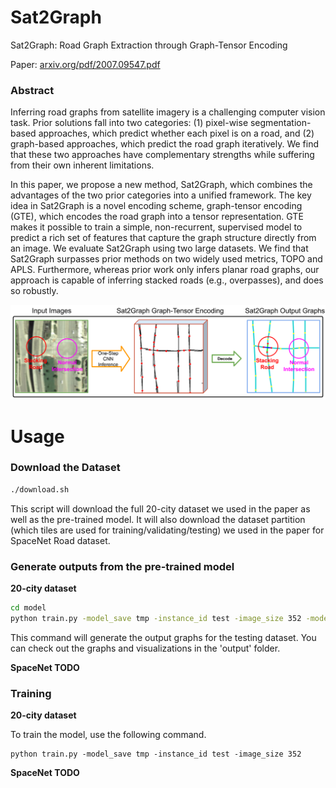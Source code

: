 # Sat2Graph 
Sat2Graph: Road Graph Extraction through Graph-Tensor Encoding

Paper: [arxiv.org/pdf/2007.09547.pdf](https://arxiv.org/pdf/2007.09547.pdf)

### Abstract

Inferring road graphs from satellite imagery is a challenging computer vision task. Prior solutions fall into two categories: (1) pixel-wise segmentation-based approaches, which predict whether each pixel is on a road, and (2) graph-based approaches, which predict the road graph iteratively. We find that these two approaches have complementary strengths while suffering from their own inherent limitations. 
 
In this paper, we propose a new method, Sat2Graph, which combines the advantages of the two prior categories into a unified framework. The key idea in Sat2Graph is a novel encoding scheme, graph-tensor encoding (GTE), which encodes the road graph into a tensor representation. GTE makes it possible to train a simple, non-recurrent, supervised model to predict a rich set of features that capture the graph structure directly from an image. We evaluate Sat2Graph using two large datasets. We find that Sat2Graph surpasses prior methods on two widely used metrics, TOPO and APLS. Furthermore, whereas prior work only infers planar road graphs, our approach is capable of inferring stacked roads (e.g., overpasses), and does so robustly.

![Overview](figures/Sat2Graph2.png)

# Usage
### Download the Dataset

```bash
./download.sh
```
This script will download the full 20-city dataset we used in the paper as well as the pre-trained model. It will also download the dataset partition (which tiles are used for training/validating/testing) we used in the paper for SpaceNet Road dataset. 

### Generate outputs from the pre-trained model
**20-city dataset**
```bash
cd model
python train.py -model_save tmp -instance_id test -image_size 352 -model_recover ../data/20citiesModel/model -mode test
```
This command will generate the output graphs for the testing dataset. You can check out the graphs and visualizations in the 'output' folder. 

**SpaceNet TODO**

### Training 
**20-city dataset**

To train the model, use the following command. 
```
python train.py -model_save tmp -instance_id test -image_size 352
```   

**SpaceNet TODO**



